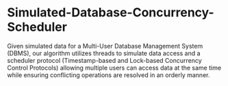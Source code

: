 # Simulated-Database-Concurrency-Scheduler
Given simulated data for a Multi-User Database Management System (DBMS), our algorithm utilizes threads to simulate data access and a scheduler protocol (Timestamp-based and Lock-based Concurrency Control Protocols) allowing multiple users can access data at the same time while ensuring conflicting operations are resolved in an orderly manner.

